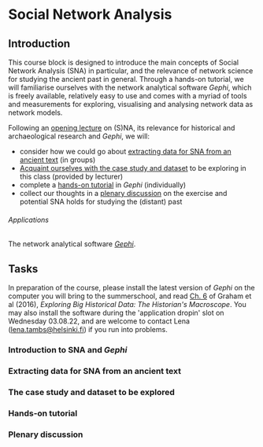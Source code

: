 # Social Network Analysis

## Introduction
This course block is designed to introduce the main concepts of Social Network Analysis (SNA) in particular, and the relevance of network science for studying the ancient past in general. Through a hands-on tutorial, we will familiarise ourselves with the network analytical software _Gephi_, which is freely available, relatively easy to use and comes with a myriad of tools and measurements for exploring, visualising and analysing network data as network models.

Following an [opening lecture](#task1) on (S)NA, its relevance for historical and archaeological research and _Gephi_, we will:
* consider how we could go about [extracting data for SNA from an ancient text](#task2) (in groups)
* [Acquaint ourselves with the case study and dataset](#task3) to be exploring in this class (provided by lecturer)
* complete a [hands-on tutorial](#task4) in _Gephi_ (individually)
* collect our thoughts in a [plenary discussion](#task5) on the exercise and potential SNA holds for studying the (distant) past

###### Applications
The network analytical software [_Gephi_](https://gephi.org/).

## Tasks
In preparation of the course, please install the latest version of _Gephi_ on the computer you will bring to the summerschool, and read [Ch. 6](\\ad.helsinki.fi\home\l\letambs\Documents\github\daa) of Graham et al (2016), _Exploring Big Historical Data: The Historian's Macroscope_. You may also install the software during the 'application dropin' slot on Wednesday 03.08.22, and are welcome to contact Lena (lena.tambs@helsinki.fi) if you run into problems.

### <a id="task1">Introduction to SNA and _Gephi_</a>

### <a id="task2">Extracting data for SNA from an ancient text</a>

### <a id="task3">The case study and dataset to be explored</a>

### <a id="task4">Hands-on tutorial</a>

### <a id="task5">Plenary discussion</a>
